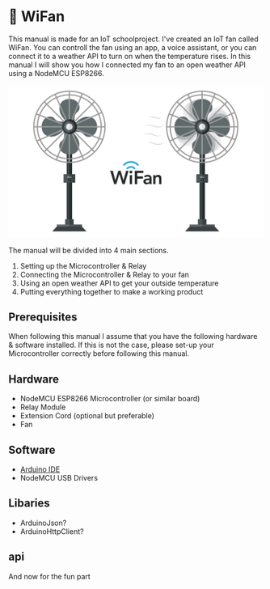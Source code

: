 # 💨 WiFan 

This manual is made for an IoT schoolproject. I've created an IoT fan called WiFan. You can controll the fan using an app, a voice assistant, or you can connect it to a weather API to turn on when the temperature rises. In this manual I will show you how I connected my fan to an open weather API using a NodeMCU ESP8266.

![](img/Bannner.png)

The manual will be divided into 4 main sections.
1. Setting up the Microcontroller & Relay
2. Connecting the Microcontroller & Relay to your fan
3. Using an open weather API to get your outside temperature
4. Putting everything together to make a working product

## Prerequisites
When following this manual I assume that you have the following hardware & software installed. If this is not the case, please set-up your Microcontroller correctly before following this manual.

## Hardware
* NodeMCU ESP8266 Microcontroller (or similar board)
* Relay Module
* Extension Cord (optional but preferable)
* Fan

## Software
* [Arduino IDE](https://www.arduino.cc/en/software)
* NodeMCU USB Drivers

## Libaries
* ArduinoJson?
* ArduinoHttpClient?










## api
And now for the fun part
